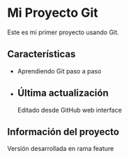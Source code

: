# Mi Proyecto Git
   
   Este es mi primer proyecto usando Git.

   ## Características
   - Aprendiendo Git paso a paso

   - ## Última actualización
     Editado desde GitHub web interface

   ## Información del proyecto
   Versión desarrollada en rama feature

